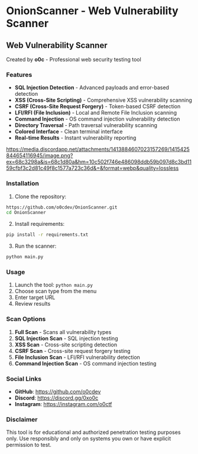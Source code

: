 # OnionScanner - Web Vulnerability Scanner

## Web Vulnerability Scanner

Created by **o0c** - Professional web security testing tool

### Features

- **SQL Injection Detection** - Advanced payloads and error-based detection
- **XSS (Cross-Site Scripting)** - Comprehensive XSS vulnerability scanning  
- **CSRF (Cross-Site Request Forgery)** - Token-based CSRF detection
- **LFI/RFI (File Inclusion)** - Local and Remote File Inclusion scanning
- **Command Injection** - OS command injection vulnerability detection
- **Directory Traversal** - Path traversal vulnerability scanning
- **Colored Interface** - Clean terminal interface
- **Real-time Results** - Instant vulnerability reporting

https://media.discordapp.net/attachments/1413884607023157269/1415425844654116945/image.png?ex=68c3298a&is=68c1d80a&hm=10c502f746e486098ddb59b097d8c3bd1159cfbf3c2d81c49f8c1577a723c36d&=&format=webp&quality=lossless
### Installation

1. Clone the repository:
```bash
https://github.com/o0cdev/OnionScanner.git
cd OnionScanner
```

2. Install requirements:
```bash
pip install -r requirements.txt
```

3. Run the scanner:
```bash
python main.py
```

### Usage

1. Launch the tool: `python main.py`
2. Choose scan type from the menu
3. Enter target URL
4. Review results

### Scan Options

1. **Full Scan** - Scans all vulnerability types
2. **SQL Injection Scan** - SQL injection testing
3. **XSS Scan** - Cross-site scripting detection  
4. **CSRF Scan** - Cross-site request forgery testing
5. **File Inclusion Scan** - LFI/RFI vulnerability detection
6. **Command Injection Scan** - OS command injection testing

### Social Links

- **GitHub**: https://github.com/o0cdev
- **Discord**: https://discord.gg/0xo0c
- **Instagram**: https://instagram.com/o0ctf

### Disclaimer

This tool is for educational and authorized penetration testing purposes only. 
Use responsibly and only on systems you own or have explicit permission to test.
